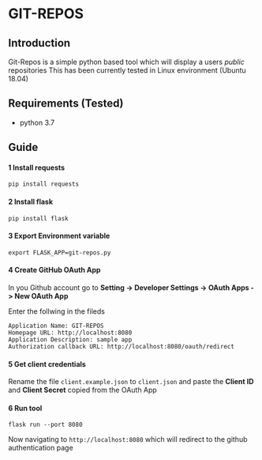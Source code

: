 # GIT-REPOS

## Introduction

Git-Repos is a simple python based tool which will display a users *public* repositories
This has been currently tested in Linux environment (Ubuntu 18.04) 

## Requirements (Tested)

* python 3.7

## Guide

#### 1 Install requests

```pip install requests```

#### 2 Install flask

```pip install flask```

#### 3 Export Environment variable

```export FLASK_APP=git-repos.py```

#### 4 Create GitHub OAuth App

In you Github account go to **Setting -> Developer Settings -> OAuth Apps -> New OAuth App**

Enter the follwing in the fileds

```
Application Name: GIT-REPOS
Homepage URL: http://localhost:8080
Application Description: sample app
Authorization callback URL: http://localhost:8080/oauth/redirect
```

#### 5 Get client credentials

Rename the file ```client.example.json``` to ```client.json``` and paste the **Client ID** and **Client Secret** copied from the OAuth App

#### 6 Run tool

```flask run --port 8080```

Now navigating to ```http://localhost:8080``` which will redirect to the github authentication page
